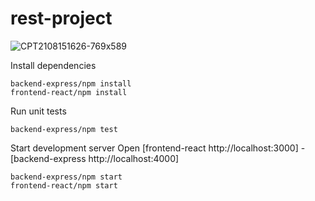 # rest-project
![CPT2108151626-769x589](https://user-images.githubusercontent.com/65245922/129484264-ff2d5c9a-83f8-4d9e-a01f-4a713420ae40.gif)




Install dependencies

    backend-express/npm install
    frontend-react/npm install

Run unit tests

    backend-express/npm test

Start development server Open [frontend-react http://localhost:3000] - [backend-express http://localhost:4000]

    backend-express/npm start
    frontend-react/npm start



